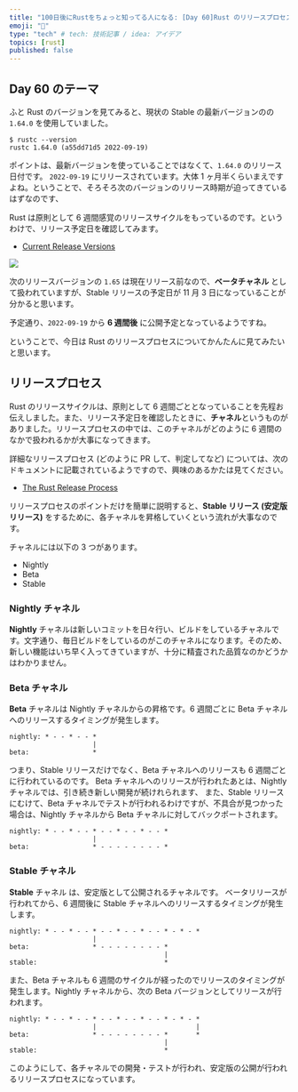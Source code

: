 ```yaml
---
title: "100日後にRustをちょっと知ってる人になる: [Day 60]Rust のリリースプロセス"
emoji: "🦀"
type: "tech" # tech: 技術記事 / idea: アイデア
topics: [rust]
published: false
---
```

## Day 60 のテーマ

ふと Rust のバージョンを見てみると、現状の Stable の最新バージョンのの `1.64.0` を使用していました。

```shell
$ rustc --version
rustc 1.64.0 (a55dd71d5 2022-09-19)
```

ポイントは、最新バージョンを使っていることではなくて、`1.64.0` のリリース日付です。
`2022-09-19` にリリースされています。大体 1 ヶ月半くらいまえですよね。ということで、そろそろ次のバージョンのリリース時期が迫ってきているはずなのです、

Rust は原則として 6 週間感覚のリリースサイクルをもっているのです。というわけで、リリース予定日を確認してみます。

- [Current Release Versions](https://forge.rust-lang.org/#current-release-versions)

![](https://storage.googleapis.com/zenn-user-upload/e477353f383f-20221031.png)

次のリリースバージョンの `1.65` は現在リリース前なので、**ベータチャネル** として扱われていますが、Stable リリースの予定日が 11 月 3 日になっていることが分かると思います。

予定通り、`2022-09-19` から **6 週間後** に公開予定となっているようですね。

ということで、今日は Rust のリリースプロセスについてかんたんに見てみたいと思います。

## リリースプロセス

Rust のリリースサイクルは、原則として 6 週間ごととなっていることを先程お伝えしました。また、リリース予定日を確認したときに、**チャネル**というものがありました。リリースプロセスの中では、このチャネルがどのように 6 週間のなかで扱われるかが大事になってきます。

詳細なリリースプロセス (どのように PR して、判定してなど) については、次のドキュメントに記載されているようですので、興味のあるかたは見てください。

- [The Rust Release Process](https://forge.rust-lang.org/release/process.html)

リリースプロセスのポイントだけを簡単に説明すると、**Stable リリース (安定版リリース)** をするために、各チャネルを昇格していくという流れが大事なのです。

チャネルには以下の 3 つがあります。

- Nightly
- Beta
- Stable

### Nightly チャネル

**Nightly** チャネルは新しいコミットを日々行い、ビルドをしているチャネルです。文字通り、毎日ビルドをしているのがこのチャネルになります。そのため、新しい機能はいち早く入ってきていますが、十分に精査された品質なのかどうかはわかりません。

### Beta チャネル

**Beta** チャネルは Nightly チャネルからの昇格です。6 週間ごとに Beta チャネルへのリリースするタイミングが発生します。

```shell
nightly: * - - * - - *
                     |
beta:                *
```

つまり、Stable リリースだけでなく、Beta チャネルへのリリースも 6 週間ごとに行われているのです。
Beta チャネルへのリリースが行われたあとは、Nightly チャネルでは、引き続き新しい開発が続けれられます、
また、Stable リリースにむけて、Beta チャネルでテストが行われるわけですが、不具合が見つかった場合は、Nightly チャネルから Beta チャネルに対してバックポートされます。

```shell
nightly: * - - * - - * - - * - - * - - *
                     |
beta:                * - - - - - - - - *
```

### Stable チャネル

**Stable** チャネル は、安定版として公開されるチャネルです。
ベータリリースが行われてから、6 週間後に Stable チャネルへのリリースするタイミングが発生します。

```shell
nightly: * - - * - - * - - * - - * - - * - * - *
                     |
beta:                * - - - - - - - - *
                                       |
stable:                                *
```

また、Beta チャネルも 6 週間のサイクルが経ったのでリリースのタイミングが発生します。Nightly チャネルから、次の Beta バージョンとしてリリースが行われます。

```shell
nightly: * - - * - - * - - * - - * - - * - * - *
                     |                         |
beta:                * - - - - - - - - *       *
                                       |
stable:                                *
```

このようにして、各チャネルでの開発・テストが行われ、安定版の公開が行われるリリースプロセスになっています。

